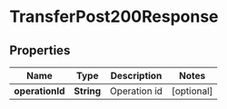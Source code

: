 

# TransferPost200Response


## Properties

| Name | Type | Description | Notes |
|------------ | ------------- | ------------- | -------------|
|**operationId** | **String** | Operation id |  [optional] |



